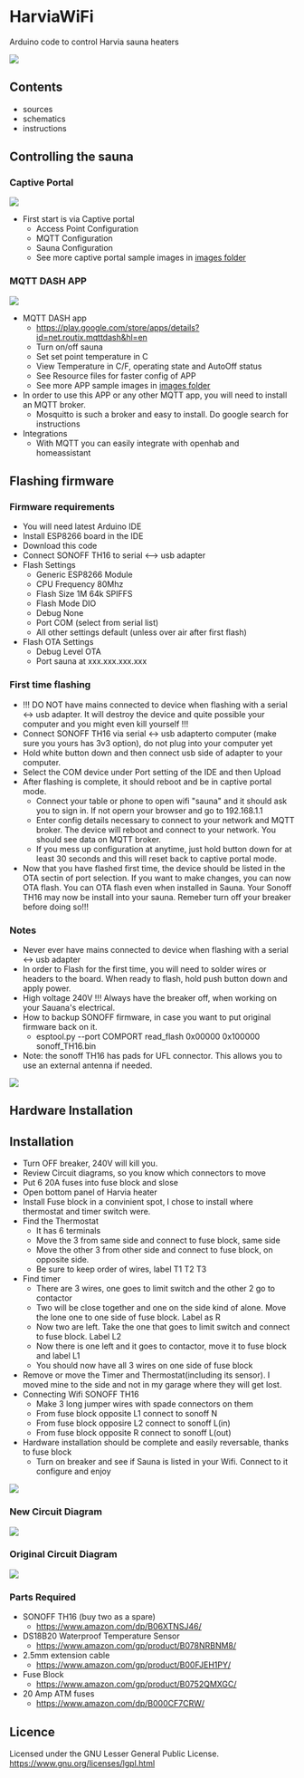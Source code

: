 # HarviaWiFi

Arduino code to control Harvia sauna heaters 

<img src="https://github.com/SwiCago/HarviaWiFi/blob/master/images/sauna.jpg"/>

## Contents
- sources
- schematics
- instructions

## Controlling the sauna
### Captive Portal
<img src="https://github.com/SwiCago/HarviaWiFi/blob/master/images/CaptivePortal1.png"/>

- First start is via Captive portal
    - Access Point Configuration
    - MQTT Configuration
    - Sauna Configuration
    - See more captive portal sample images in <a href="https://github.com/SwiCago/HarviaWiFi/tree/master/images">images folder</a>
    
### MQTT DASH APP
<img src="https://github.com/SwiCago/HarviaWiFi/blob/master/images/Sauna_App_Heating.png"/>

- MQTT DASH app
    - https://play.google.com/store/apps/details?id=net.routix.mqttdash&hl=en
    - Turn on/off sauna
    - Set set point temperature in C
    - View Temperature in C/F, operating state and AutoOff status
    - See Resource files for faster config of APP
    - See more APP sample images in <a href="https://github.com/SwiCago/HarviaWiFi/tree/master/images">images folder</a>
- In order to use this APP or any other MQTT app, you will need to install an MQTT broker.
    - Mosquitto is such a broker and easy to install. Do google search for instructions
- Integrations
    - With MQTT you can easily integrate with openhab and homeassistant

## Flashing firmware
### Firmware requirements
- You will need latest Arduino IDE
- Install ESP8266 board in the IDE
- Download this code
- Connect SONOFF TH16 to serial <--> usb adapter
- Flash Settings
    - Generic ESP8266 Module
    - CPU Frequency 80Mhz
    - Flash Size 1M 64k SPIFFS
    - Flash Mode DIO
    - Debug None
    - Port COM (select from serial list)
    - All other settings default (unless over air after first flash)
- Flash OTA Settings
  - Debug Level OTA
  - Port sauna at xxx.xxx.xxx.xxx

### First time flashing
- !!! DO NOT have mains connected to device when flashing with a serial <-> usb adapter. It will destroy the device and quite possible your computer and you might even kill yourself !!!
- Connect SONOFF TH16 via serial <-> usb adapterto computer (make sure you yours has 3v3 option), do not plug into your computer yet
- Hold white button down and then connect usb side of adapter to your computer.
- Select the COM device under Port setting of the IDE and then Upload
- After flashing is complete, it should reboot and be in captive portal mode.
    - Connect your table or phone to open wifi "sauna" and it should ask you to sign in. If not opern your browser and go to 192.168.1.1
    - Enter config details necessary to connect to your network and MQTT broker. The device will reboot and connect to your network. You should see data on MQTT broker.
    - If you mess up configuration at anytime, just hold button down for at least 30 seconds and this will reset back to captive portal mode.
- Now that you have flashed first time, the device should be listed in the OTA sectin of port selection. If you want to make changes, you can now OTA flash. You can OTA flash even when installed in Sauna. Your Sonoff TH16 may now be install into your sauna. Remeber turn off your breaker before doing so!!!

### Notes

- Never ever have mains connected to device when flashing with a serial <-> usb adapter
- In order to Flash for the first time, you will need to solder wires or headers to the board. When ready to flash, hold push button down and apply power.
- High voltage 240V !!! Always have the breaker off, when working on your Sauana's electrical.
- How to backup SONOFF firmware, in case you want to put original firmware back on it.
    - esptool.py --port COMPORT read_flash 0x00000 0x100000 sonoff_TH16.bin
- Note: the sonoff TH16 has pads for UFL connector. This allows you to use an external antenna if needed.
<img src="https://github.com/SwiCago/HarviaWiFi/blob/master/images/TH16_board.png"/>

## Hardware Installation

## Installation
- Turn OFF breaker, 240V will kill you.
- Review Circuit diagrams, so you know which connectors to move
- Put 6 20A fuses into fuse block and slose
- Open bottom panel of Harvia heater
- Install Fuse block in a convinient spot, I chose to install where thermostat and timer switch were.
- Find the Thermostat
    - It has 6 terminals
    - Move the 3 from same side and connect to fuse block, same side
    - Move the other 3 from other side and connect to fuse block, on opposite side.
    - Be sure to keep order of wires, label T1 T2 T3
- Find timer
    - There are 3 wires, one goes to limit switch and the other 2 go to contactor
    - Two will be close together and one on the side kind of alone. Move the lone one to one side of fuse block. Label as R
    - Now two are left. Take the one that goes to limit switch and connect to fuse block. Label L2
    - Now there is one left and it goes to contactor, move it to fuse block and label L1
    - You should now have all 3 wires on one side of fuse block
- Remove or move the Timer and Thermostat(including its sensor). I moved mine to the side and not in my garage where they will get lost.
- Connecting Wifi SONOFF TH16
    - Make 3 long jumper wires with spade connectors on them
    - From fuse block opposite L1 connect to sonoff N
    - From fuse block opposire L2 connect to sonoff L(in)
    - From fuse block opposite R connect to sonoff L(out)
- Hardware installation should be complete and easily reversable, thanks to fuse block
    - Turn on breaker and see if Sauna is listed in your Wifi. Connect to it configure and enjoy
 <img src="https://github.com/SwiCago/HarviaWiFi/blob/master/images/wifi.png"/>

### New Circuit Diagram

<img src="https://github.com/SwiCago/HarviaWiFi/blob/master/images/schematic.png"/>

### Original Circuit Diagram

<img src="https://github.com/SwiCago/HarviaWiFi/blob/master/images/schematic_original.png"/>

### Parts Required

- SONOFF TH16 (buy two as a spare)
    - https://www.amazon.com/dp/B06XTNSJ46/
- DS18B20 Waterproof Temperature Sensor
    - https://www.amazon.com/gp/product/B078NRBNM8/
- 2.5mm extension cable
    - https://www.amazon.com/gp/product/B00FJEH1PY/
- Fuse Block
    - https://www.amazon.com/gp/product/B0752QMXGC/
- 20 Amp ATM fuses
    - https://www.amazon.com/dp/B000CF7CRW/
  

## Licence

Licensed under the GNU Lesser General Public License.
https://www.gnu.org/licenses/lgpl.html
